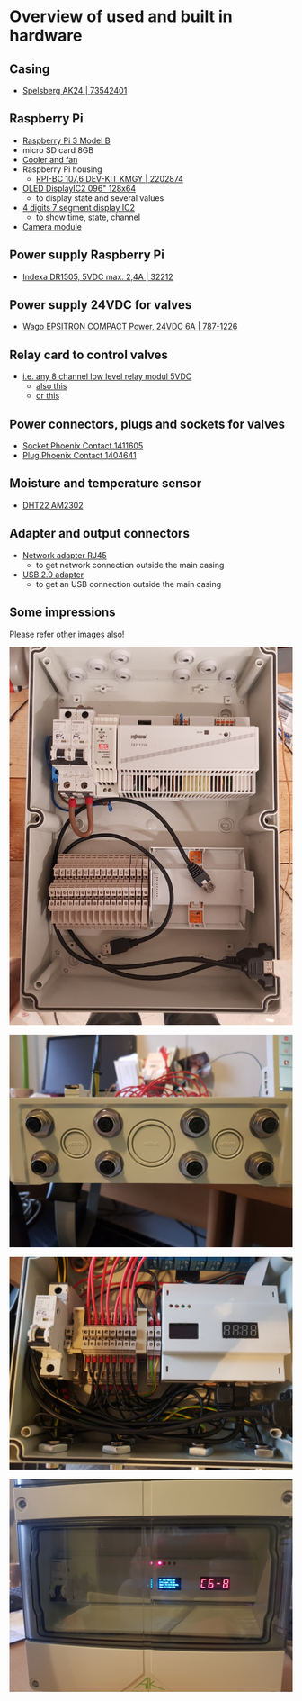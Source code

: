 # Overview of used and built in hardware

## Casing
* [Spelsberg AK24 | 73542401](https://www.spelsberg.de/nc/produkt/an/73542401/)

## Raspberry Pi
* [Raspberry Pi 3 Model B](https://www.amazon.de/Raspberry-Pi-Model-ARM-Cortex-A53-Bluetooth/dp/B01CD5VC92)
* micro SD card 8GB
* [Cooler and fan](https://www.amazon.de/gp/product/B07JGNF5F8/ref=ppx_yo_dt_b_asin_title_o02_s02?ie=UTF8&psc=1)
* Raspberry Pi housing
    * [RPI-BC 107,6 DEV-KIT KMGY | 2202874](https://www.phoenixcontact.com/online/portal/de?uri=pxc-oc-itemdetail:pid=2202874&library=dede&tab=1)
* [OLED DisplayIC2 096" 128x64](https://www.amazon.de/gp/product/B00NHKM1C0/ref=ppx_yo_dt_b_asin_title_o04_s00?ie=UTF8&psc=1)
    * to display state and several values
* [4 digits 7 segment display IC2](https://www.amazon.de/AZDelivery-Digital-Display-Arduino-Raspberry/dp/B06X952QXS/ref=pd_rhf_ee_p_img_12?_encoding=UTF8&refRID=175F6J4SEV7W0YBYNSCF&th=1)
    * to show time, state, channel
* [Camera module](https://www.amazon.de/gp/product/B07CMXJLXR/ref=ppx_yo_dt_b_asin_title_o08_s00?ie=UTF8&psc=1)

## Power supply Raspberry Pi
* [Indexa DR1505,  5VDC  max. 2,4A | 32212](https://www.indexa.de/w2/datenblatt/32212_datenblatt.pdf)

## Power supply 24VDC for valves
* [Wago EPSITRON COMPACT Power, 24VDC 6A | 787-1226](https://www.wago.com/de/stromversorgungen/primaer-getaktete-stromversorgung/p/787-1226)

## Relay card to control valves
* [i.e. any 8 channel low level relay modul 5VDC](https://www.amazon.de/8-Kanal-Optokoppler-8-Channel-Arduino-Raspberry/dp/B00AEIDWXK)
    * [also this ](https://www.amazon.de/gp/product/B01C2IN2U2/ref=oh_aui_detailpage_o00_s00?ie=UTF8&psc=1)
    * [or this](https://www.amazon.de/gp/product/B07CT7SLYQ/ref=ppx_yo_dt_b_asin_title_o02_s00?ie=UTF8&psc=1)

## Power connectors, plugs and sockets for valves
* [Socket Phoenix Contact 1411605](https://www.phoenixcontact.com/online/portal/de?uri=pxc-oc-itemdetail:pid=1411605&library=dede&tab=1)
* [Plug Phoenix Contact 1404641](https://phoenixcontact.de/online/portal/de/?uri=pxc-oc-itemdetail:pid=1404641&library=usen&pcck=P-20-07-06-01&tab=2&selectedCategory=ALL)

## Moisture and temperature sensor
* [DHT22 AM2302](https://www.amazon.de/gp/product/B07CMXJLXR/ref=ppx_yo_dt_b_asin_title_o08_s00?ie=UTF8&psc=1)

## Adapter and output connectors
* [Network adapter RJ45](https://www.amazon.de/gp/product/B07CMXJLXR/ref=ppx_yo_dt_b_asin_title_o08_s00?ie=UTF8&psc=1)
    * to get network connection outside the main casing
* [USB 2.0 adapter](https://www.amazon.de/gp/product/B07CMXJLXR/ref=ppx_yo_dt_b_asin_title_o08_s00?ie=UTF8&psc=1)
    * to get an USB connection outside the main casing

## Some impressions
Please refer other [images](./images) also!

![./images/20181201_101949.jpg](./images/20181201_101949.jpg)

![./images/20190202_152448.jpg](./images/20190202_152448.jpg)

![./images/20190202_152457.jpg](./images/20190202_152457.jpg)

![./images/20190202_154306.jpg](./images/20190202_154306.jpg)



